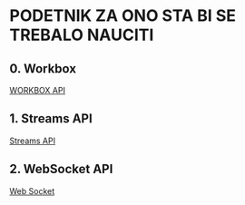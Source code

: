 # PODETNIK ZA ONO STA BI SE TREBALO NAUCITI

## 0. Workbox

[WORKBOX API](https://developers.google.com/web/tools/workbox/)

## 1. Streams API

[Streams API](https://developer.mozilla.org/en-US/docs/Web/API/Streams_API)

## 2. WebSocket API

[Web Socket](https://developer.mozilla.org/en-US/docs/Web/API/WebSockets_API)
